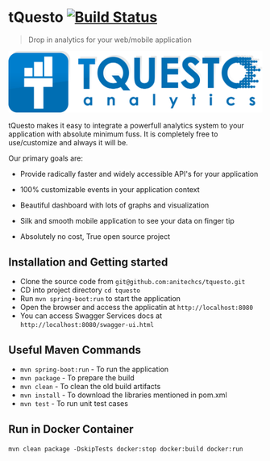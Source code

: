 # tQuesto [![Build Status](https://travis-ci.org/anitechcs/tquesto.svg?branch=master)](https://travis-ci.org/anitechcs/tquesto)

> Drop in analytics for your web/mobile application

![](https://github.com/anitechcs/tquesto-dashboard/blob/master/src/assets/imgs/logo-blue.png)

tQuesto makes it easy to integrate a powerfull analytics system to your application with absolute minimum fuss. It is completely free to use/customize and always it will be.

Our primary goals are:

* Provide radically faster and widely accessible API's for your application

* 100% customizable events in your application context

* Beautiful dashboard with lots of graphs and visualization

* Silk and smooth mobile application to see your data on finger tip

* Absolutely no cost, True open source project


## Installation and Getting started

* Clone the source code from `git@github.com:anitechcs/tquesto.git`
* CD into project directory `cd tquesto`
* Run `mvn spring-boot:run` to start the application
* Open the browser and access the applicatin at `http://localhost:8080`
* You can access Swagger Services docs at `http://localhost:8080/swagger-ui.html`


## Useful Maven Commands

* `mvn spring-boot:run` - To run the application
* `mvn package` - To prepare the build
* `mvn clean` - To clean the old build artifacts
* `mvn install` - To download the libraries mentioned in pom.xml
* `mvn test` - To run unit test cases

## Run in Docker Container
 `mvn clean package -DskipTests docker:stop docker:build docker:run`
 
